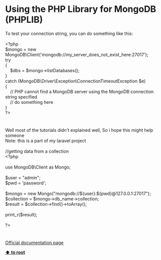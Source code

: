 # Using the PHP Library for MongoDB (PHPLIB)




<div class="phpcode"><span class="html">
To test your connection string, you can do something like this:<br><br><span class="default">&lt;?php<br>$mongo </span><span class="keyword">= new </span><span class="default">MongoDB</span><span class="keyword">\</span><span class="default">Client</span><span class="keyword">(</span><span class="string">&apos;mongodb://my_server_does_not_exist_here:27017&apos;</span><span class="keyword">);<br>try <br>{<br>&#xA0; &#xA0; </span><span class="default">$dbs </span><span class="keyword">= </span><span class="default">$mongo</span><span class="keyword">-&gt;</span><span class="default">listDatabases</span><span class="keyword">();<br>}<br>catch (</span><span class="default">MongoDB</span><span class="keyword">\</span><span class="default">Driver</span><span class="keyword">\</span><span class="default">Exception</span><span class="keyword">\</span><span class="default">ConnectionTimeoutException $e</span><span class="keyword">)<br>{<br>&#xA0; &#xA0; </span><span class="comment">// PHP cannot find a MongoDB server using the MongoDB connection string specified<br>&#xA0; &#xA0; // do something here<br></span><span class="keyword">}<br></span><span class="default">?&gt;</span>
</span>
</div>
  

#


<div class="phpcode"><span class="html">
Well most of the tutorials didn&apos;t explained well, So i hope this might help someone <br>Note: this is a part of my laravel project&#xA0; <br><br>//getting data from a collection<br><span class="default">&lt;?php<br><br></span><span class="keyword">use </span><span class="default">MongoDB</span><span class="keyword">\</span><span class="default">Client </span><span class="keyword">as </span><span class="default">Mongo</span><span class="keyword">;<br><br></span><span class="default">$user </span><span class="keyword">= </span><span class="string">&quot;admin&quot;</span><span class="keyword">;<br></span><span class="default">$pwd </span><span class="keyword">= </span><span class="string">&apos;password&apos;</span><span class="keyword">;<br><br></span><span class="default">$mongo </span><span class="keyword">= new </span><span class="default">Mongo</span><span class="keyword">(</span><span class="string">&quot;mongodb://</span><span class="keyword">${</span><span class="default">user</span><span class="keyword">}</span><span class="string">:</span><span class="keyword">${</span><span class="default">pwd</span><span class="keyword">}</span><span class="string">@127.0.0.1:27017&quot;</span><span class="keyword">);<br></span><span class="default">$collection </span><span class="keyword">= </span><span class="default">$mongo</span><span class="keyword">-&gt;</span><span class="default">db_name</span><span class="keyword">-&gt;</span><span class="default">collection</span><span class="keyword">;<br></span><span class="default">$result </span><span class="keyword">= </span><span class="default">$collection</span><span class="keyword">-&gt;</span><span class="default">find</span><span class="keyword">()-&gt;</span><span class="default">toArray</span><span class="keyword">();<br><br></span><span class="default">print_r</span><span class="keyword">(</span><span class="default">$result</span><span class="keyword">);<br><br></span><span class="default">?&gt;</span>
</span>
</div>
  

#

[Official documentation page](https://www.php.net/manual/en/mongodb.tutorial.library.php)

**[⬆ to root](/)**